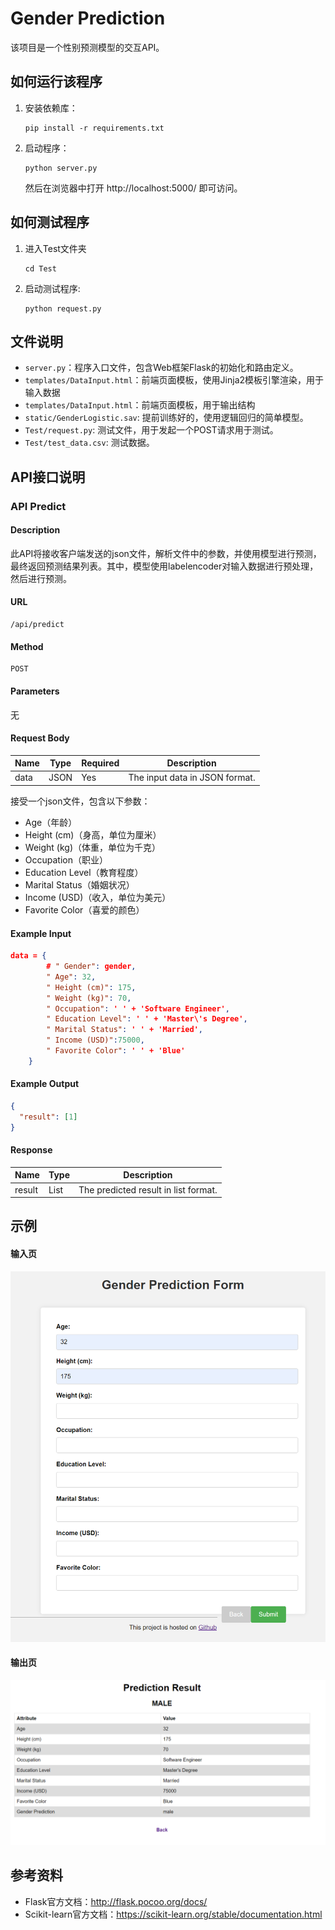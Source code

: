 # Gender Prediction

该项目是一个性别预测模型的交互API。

## 如何运行该程序

1. 安装依赖库：

   ```
   pip install -r requirements.txt
   ```

2. 启动程序：

   ```
   python server.py
   ```

   然后在浏览器中打开 http://localhost:5000/ 即可访问。
   
## 如何测试程序

1. 进入Test文件夹

   ```
   cd Test
   ```

2. 启动测试程序:

   ```
   python request.py
   ```

## 文件说明

- `server.py`：程序入口文件，包含Web框架Flask的初始化和路由定义。
- `templates/DataInput.html`：前端页面模板，使用Jinja2模板引擎渲染，用于输入数据
- `templates/DataInput.html`：前端页面模板，用于输出结构
- `static/GenderLogistic.sav`: 提前训练好的，使用逻辑回归的简单模型。
- `Test/request.py`: 测试文件，用于发起一个POST请求用于测试。
- `Test/test_data.csv`: 测试数据。

## API接口说明

### API Predict

#### Description

此API将接收客户端发送的json文件，解析文件中的参数，并使用模型进行预测，最终返回预测结果列表。其中，模型使用labelencoder对输入数据进行预处理，然后进行预测。

#### URL

```
/api/predict
```

#### Method

```
POST
```

#### Parameters

无

#### Request Body

| Name | Type | Required | Description                    |
| ---- | ---- | -------- | ------------------------------ |
| data | JSON | Yes      | The input data in JSON format. |

接受一个json文件，包含以下参数：

- Age（年龄）
- Height (cm)（身高，单位为厘米）
- Weight (kg)（体重，单位为千克）
- Occupation（职业）
- Education Level（教育程度）
- Marital Status（婚姻状况）
- Income (USD)（收入，单位为美元）
- Favorite Color（喜爱的颜色）

#### Example Input

```json
data = {
        # " Gender": gender,
        " Age": 32,
        " Height (cm)": 175,
        " Weight (kg)": 70,
        " Occupation": ' ' + 'Software Engineer',
        " Education Level": ' ' + 'Master\'s Degree',
        " Marital Status": ' ' + 'Married',
        " Income (USD)":75000,
        " Favorite Color": ' ' + 'Blue'
    }
```

#### Example Output

```json
{
  "result": [1]
}
```

#### Response

| Name   | Type | Description                          |
| ------ | ---- | ------------------------------------ |
| result | List | The predicted result in list format. |



## 示例

#### 输入页

![image-20230401163350479](./README.assets/image-20230401163350479.png)

#### 输出页

![image-20230401163425515](./README.assets/image-20230401163425515.png)

## 参考资料

- Flask官方文档：http://flask.pocoo.org/docs/
- Scikit-learn官方文档：https://scikit-learn.org/stable/documentation.html
